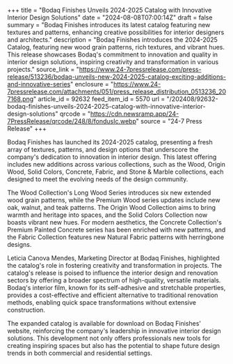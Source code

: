 +++
title = "Bodaq Finishes Unveils 2024-2025 Catalog with Innovative Interior Design Solutions"
date = "2024-08-08T07:00:14Z"
draft = false
summary = "Bodaq Finishes introduces its latest catalog featuring new textures and patterns, enhancing creative possibilities for interior designers and architects."
description = "Bodaq Finishes introduces the 2024-2025 Catalog, featuring new wood grain patterns, rich textures, and vibrant hues. This release showcases Bodaq's commitment to innovation and quality in interior design solutions, inspiring creativity and transformation in various projects."
source_link = "https://www.24-7pressrelease.com/press-release/513236/bodaq-unveils-new-2024-2025-catalog-exciting-additions-and-innovative-series"
enclosure = "https://www.24-7pressrelease.com/attachments/051/press_release_distribution_0513236_207168.png"
article_id = 92632
feed_item_id = 5570
url = "/202408/92632-bodaq-finishes-unveils-2024-2025-catalog-with-innovative-interior-design-solutions"
qrcode = "https://cdn.newsramp.app/24-7PressRelease/qrcode/248/8/fondusIc.webp"
source = "24-7 Press Release"
+++

<p>Bodaq Finishes has launched its 2024-2025 catalog, presenting a fresh array of textures, patterns, and design options that underscore the company's dedication to innovation in interior design. This latest offering includes new additions across various collections, such as the Wood, Origin Wood, Solid Colors, Concrete, Fabric, and Stone & Marble collections, each designed to meet the evolving needs of the design community.</p><p>The Wood Collection's Long Wood Series introduces six new extended wood grain patterns, while the Premium Wood series updates include new oak, walnut, and teak patterns. The Origin Wood Collection aims to bring warmth and heritage into spaces, and the Solid Colors Collection now boasts vibrant new hues. For modern aesthetics, the Concrete Collection's Premium Painted Concrete series has been enriched with new patterns, and the Fabric Collection features new Natural Fabric patterns with herringbone designs.</p><p>Leticia Canova Mendes, Marketing Director at Bodaq Finishes, highlighted the catalog's role in fostering creativity and transformation in projects. The catalog's release is poised to influence the interior design and renovation sectors by offering a broader spectrum of high-quality, versatile materials. Bodaq's interior film, known for its self-adhesive and stretchable properties, provides a cost-effective and efficient alternative to traditional renovation methods, enabling quick space transformations without extensive construction.</p><p>The expanded catalog is available for download on Bodaq Finishes' website, reinforcing the company's leadership in innovative interior design solutions. This development not only offers professionals new tools for creating inspiring spaces but also has the potential to shape future design trends in both commercial and residential settings.</p>